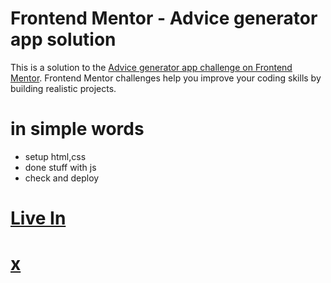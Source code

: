 # Frontend Mentor - Advice generator app solution

This is a solution to the [Advice generator app challenge on Frontend Mentor](https://www.frontendmentor.io/challenges/advice-generator-app-QdUG-13db). Frontend Mentor challenges help you improve your coding skills by building realistic projects.


# in simple words
- setup html,css
- done stuff with js
- check and deploy

# [Live In](https://advice-generator-psi-three.vercel.app/)

# [x](https://twitter.com/g_repl)
